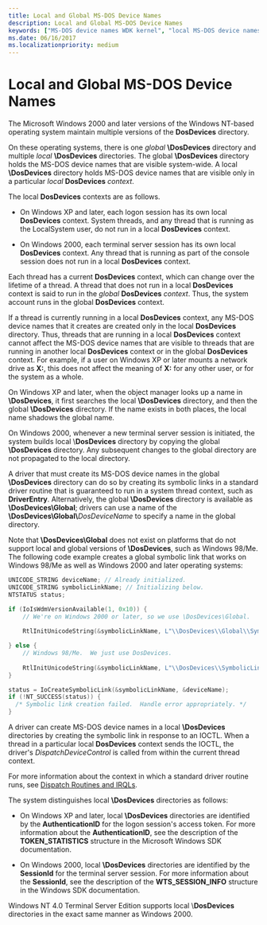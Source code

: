 ```yaml
---
title: Local and Global MS-DOS Device Names
description: Local and Global MS-DOS Device Names
keywords: ["MS-DOS device names WDK kernel", "local MS-DOS device names WDK kernel", "global MS-DOS device names WDK kernel", "DosDevices contexts WDK kernel"]
ms.date: 06/16/2017
ms.localizationpriority: medium
---
```


# Local and Global MS-DOS Device Names

The Microsoft Windows 2000 and later versions of the Windows NT-based operating system maintain multiple versions of the **DosDevices** directory.

On these operating systems, there is one *global* **\\DosDevices** directory and multiple *local* **\\DosDevices** directories. The global **\\DosDevices** directory holds the MS-DOS device names that are visible system-wide. A local **\\DosDevices** directory holds MS-DOS device names that are visible only in a particular *local* **DosDevices** *context*.

The local **DosDevices** contexts are as follows.

-   On Windows XP and later, each logon session has its own local **DosDevices** context. System threads, and any thread that is running as the LocalSystem user, do not run in a local **DosDevices** context.

-   On Windows 2000, each terminal server session has its own local **DosDevices** context. Any thread that is running as part of the console session does not run in a local **DosDevices** context.

Each thread has a current **DosDevices** context, which can change over the lifetime of a thread. A thread that does not run in a local **DosDevices** context is said to run in the *global* **DosDevices** *context*. Thus, the system account runs in the global **DosDevices** context.

If a thread is currently running in a local **DosDevices** context, any MS-DOS device names that it creates are created only in the local **DosDevices** directory. Thus, threads that are running in a local **DosDevices** context cannot affect the MS-DOS device names that are visible to threads that are running in another local **DosDevices** context or in the global **DosDevices** context. For example, if a user on Windows XP or later mounts a network drive as **X:**, this does not affect the meaning of **X:** for any other user, or for the system as a whole.

On Windows XP and later, when the object manager looks up a name in **\\DosDevices**, it first searches the local **\\DosDevices** directory, and then the global **\\DosDevices** directory. If the name exists in both places, the local name shadows the global name.

On Windows 2000, whenever a new terminal server session is initiated, the system builds local \\**DosDevices** directory by copying the global **\\DosDevices** directory. Any subsequent changes to the global directory are not propagated to the local directory.

A driver that must create its MS-DOS device names in the global **\\DosDevices** directory can do so by creating its symbolic links in a standard driver routine that is guaranteed to run in a system thread context, such as **DriverEntry**. Alternatively, the global **\\DosDevices** directory is available as **\\DosDevices\\Global**; drivers can use a name of the **\\DosDevices\\Global\\**<em>DosDeviceName</em> to specify a name in the global directory.

Note that **\\DosDevices\\Global** does not exist on platforms that do not support local and global versions of **\\DosDevices**, such as Windows 98/Me. The following code example creates a global symbolic link that works on Windows 98/Me as well as Windows 2000 and later operating systems:

```cpp
UNICODE_STRING deviceName; // Already initialized.
UNICODE_STRING symbolicLinkName; // Initializing below.
NTSTATUS status;

if (IoIsWdmVersionAvailable(1, 0x10)) {
    // We're on Windows 2000 or later, so we use \DosDevices\Global.
 
    RtlInitUnicodeString(&symbolicLinkName, L"\\DosDevices\\Global\\SymbolicLinkName");

} else {
    // Windows 98/Me.  We just use DosDevices.
 
    RtlInitUnicodeString(&symbolicLinkName, L"\\DosDevices\\SymbolicLinkName");
}

status = IoCreateSymbolicLink(&symbolicLinkName, &deviceName);
if (!NT_SUCCESS(status)) {
  /* Symbolic link creation failed.  Handle error appropriately. */
}
```

A driver can create MS-DOS device names in a local **\\DosDevices** directories by creating the symbolic link in response to an IOCTL. When a thread in a particular local **DosDevices** context sends the IOCTL, the driver's *DispatchDeviceControl* is called from within the current thread context.

For more information about the context in which a standard driver routine runs, see [Dispatch Routines and IRQLs](dispatch-routines-and-irqls.md).

The system distinguishes local **\\DosDevices** directories as follows:

-   On Windows XP and later, local **\\DosDevices** directories are identified by the **AuthenticationID** for the logon session's access token. For more information about the **AuthenticationID**, see the description of the **TOKEN\_STATISTICS** structure in the Microsoft Windows SDK documentation.

-   On Windows 2000, local **\\DosDevices** directories are identified by the **SessionId** for the terminal server session. For more information about the **SessionId**, see the description of the **WTS\_SESSION\_INFO** structure in the Windows SDK documentation.

Windows NT 4.0 Terminal Server Edition supports local \\**DosDevices** directories in the exact same manner as Windows 2000.

 

 




